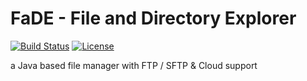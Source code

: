 # FaDE - File and Directory Explorer
[![Build Status](https://travis-ci.org/chpressler/fade.svg?branch=master)](https://travis-ci.org/chpressler/fade) [![License](https://img.shields.io/badge/license-Apache_2-blue.svg)](http://www.apache.org/licenses/LICENSE-2.0) 

a Java based file manager with FTP / SFTP & Cloud support

